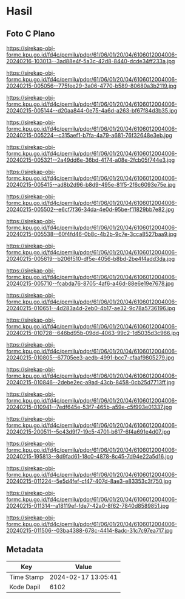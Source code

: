 # Hasil

## Foto C Plano

https://sirekap-obj-formc.kpu.go.id/fd4c/pemilu/pdpr/61/06/01/20/04/6106012004006-20240216-103013--3ad88e4f-5a3c-42d8-8440-dcde34ff233a.jpg

https://sirekap-obj-formc.kpu.go.id/fd4c/pemilu/pdpr/61/06/01/20/04/6106012004006-20240215-005056--775fee29-3a06-4770-b589-80680a3b2119.jpg

https://sirekap-obj-formc.kpu.go.id/fd4c/pemilu/pdpr/61/06/01/20/04/6106012004006-20240215-005144--d20aa844-0e75-4a6d-a263-bf67f84d3b35.jpg

https://sirekap-obj-formc.kpu.go.id/fd4c/pemilu/pdpr/61/06/01/20/04/6106012004006-20240215-005224--c315aef1-b7fa-4a79-a681-76f32648e3eb.jpg

https://sirekap-obj-formc.kpu.go.id/fd4c/pemilu/pdpr/61/06/01/20/04/6106012004006-20240215-005321--2a49dd6e-36bd-4174-a08e-2fcb05f744e3.jpg

https://sirekap-obj-formc.kpu.go.id/fd4c/pemilu/pdpr/61/06/01/20/04/6106012004006-20240215-005415--ad8b2d96-b8d9-495e-81f5-2f6c6093e75e.jpg

https://sirekap-obj-formc.kpu.go.id/fd4c/pemilu/pdpr/61/06/01/20/04/6106012004006-20240215-005502--e6cf7f36-34da-4e0d-95be-f11829bb7e82.jpg

https://sirekap-obj-formc.kpu.go.id/fd4c/pemilu/pdpr/61/06/01/20/04/6106012004006-20240215-005538--60f4fd46-0b8c-4b2b-9c7e-3cca8527baa9.jpg

https://sirekap-obj-formc.kpu.go.id/fd4c/pemilu/pdpr/61/06/01/20/04/6106012004006-20240215-005619--b206f510-df5e-4056-b8bd-2be4f4add3da.jpg

https://sirekap-obj-formc.kpu.go.id/fd4c/pemilu/pdpr/61/06/01/20/04/6106012004006-20240215-005710--fcabda76-8705-4af6-a46d-88e6e19e7678.jpg

https://sirekap-obj-formc.kpu.go.id/fd4c/pemilu/pdpr/61/06/01/20/04/6106012004006-20240215-010651--4d283a4d-2eb0-4b17-ae32-9c78a5736196.jpg

https://sirekap-obj-formc.kpu.go.id/fd4c/pemilu/pdpr/61/06/01/20/04/6106012004006-20240215-010728--646bd95b-09dd-4063-99c2-1d5035d3c966.jpg

https://sirekap-obj-formc.kpu.go.id/fd4c/pemilu/pdpr/61/06/01/20/04/6106012004006-20240215-010805--67705ee3-aedb-4991-bcc7-cfaaf9805279.jpg

https://sirekap-obj-formc.kpu.go.id/fd4c/pemilu/pdpr/61/06/01/20/04/6106012004006-20240215-010846--2debe2ec-a9ad-43cb-8458-0cb25d7713ff.jpg

https://sirekap-obj-formc.kpu.go.id/fd4c/pemilu/pdpr/61/06/01/20/04/6106012004006-20240215-010941--7edf645e-53f7-465b-a59e-c5f993e01337.jpg

https://sirekap-obj-formc.kpu.go.id/fd4c/pemilu/pdpr/61/06/01/20/04/6106012004006-20240215-200511--5c43d9f7-19c5-4701-b617-6f4a691e4d07.jpg

https://sirekap-obj-formc.kpu.go.id/fd4c/pemilu/pdpr/61/06/01/20/04/6106012004006-20240215-195813--8d9fad61-18c0-4878-8c45-7d94e22a5d16.jpg

https://sirekap-obj-formc.kpu.go.id/fd4c/pemilu/pdpr/61/06/01/20/04/6106012004006-20240215-011224--5e5d4fef-cf47-407d-8ae3-e83353c3f750.jpg

https://sirekap-obj-formc.kpu.go.id/fd4c/pemilu/pdpr/61/06/01/20/04/6106012004006-20240215-011314--a18119ef-fde7-42a0-8f62-7840d8589851.jpg

https://sirekap-obj-formc.kpu.go.id/fd4c/pemilu/pdpr/61/06/01/20/04/6106012004006-20240215-011506--03ba4388-678c-4414-8adc-31c7c97ea717.jpg


## Metadata

| Key        | Value               |
| ---------- | ------------------- |
| Time Stamp | 2024-02-17 13:05:41 |
| Kode Dapil | 6102                |



